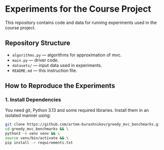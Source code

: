 # Experiments for the Course Project

This repository contains code and data for running experiments used in the course project.

## Repository Structure

- `algorithms.py` — algorithms for approximation of mvc.
- `main.py` — driver code.
- `datasets/` — input data used in experiments.
- `README.md` — this instruction file.

## How to Reproduce the Experiments

### 1. Install Dependencies

You need git, Python 3.13 and some required libraries.
Install them in an isolated manner using:

```bash
git clone https://github.com/artem-burashnikov/greedy_mvc_benchmarks.git && \
cd greedy_mvc_benchmarks && \
python3 -m venv venv && \
source venv/bin/activate && \
pip install -r requirements.txt
```
